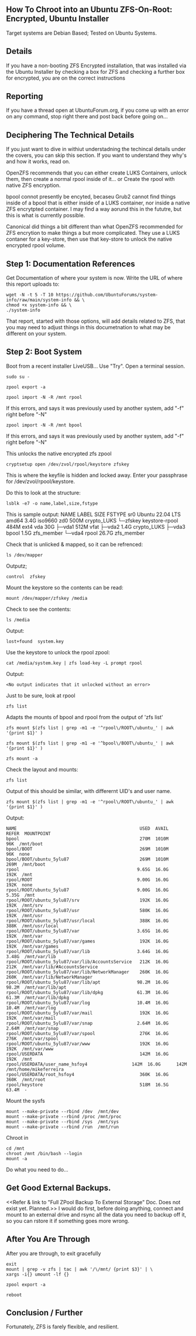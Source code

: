 ## How To Chroot into an Ubuntu ZFS-On-Root: Encrypted, Ubuntu Installer

Target systems are Debian Based; Tested on Ubuntu Systems. 


## Details

If you have a non-booting ZFS Encrypted installation, that was installed via the Ubuntu Installer by checking a box for ZFS and checking a further box for encrypted, you are on the correct instructions 


## Reporting 

If you have a thread open at UbuntuForum.org, if you come up with an error on any command, stop right there and post back before going on...


## Deciphering The Technical Details
If you just want to dive in withiut understadning the techincal details under the covers, you can skip this section. If you want to understand they why's and how it works, read on.

OpenZFS recommends that you can either create LUKS Containers, unlock them, then create a normal rpool inside of it... or Create the rpool with native ZFS encryption.

bpool connot presently be encyted, becaseu Grub2 cannot find things inside of a bpool that is either inside of a LUKS container, nor inside a native ZFS encrytpted container. I may find a way aorund this in the fututre, but this is what is currently possible.

Canonical did things a bit different than what OpenZFS recommended for ZFS encrytion to make things a but more complicated. They use a LUKS contaner for a key-store, then use that key-store to unlock the native encrypted rpool volume.


## Step 1: Documentation References

Get Documentation of where your system is now. Write the URL of where this report uploads to: 

    wget -N -t 5 -T 10 https://github.com/UbuntuForums/system-info/raw/main/system-info && \
    chmod +x system-info && \
    ./system-info

That report, started with those options, will add details related to ZFS, that you may need to adjust things in this documetnation to what may be different on your system.


## Step 2: Boot System
Boot from a recent installer LiveUSB... Use "Try". Open a terminal session.

    sudo su -

    zpool export -a

    zpool import -N -R /mnt rpool  
    
If this errors, and says it was previously used by another system, add "-f" right before "-N"

    zpool import -N -R /mnt bpool  

If this errors, and says it was previously used by another system, add "-f" right before "-N"

This unlocks the native encrypted zfs zpool

    cryptsetup open /dev/zvol/rpool/keystore zfskey 
    
This is where the keyfile is hidden and locked away. Enter your passphrase for /dev/zvol/rpool/keystore.

Do this to look at the structure:

    lsblk -e7 -o name,label,size,fstype

This is sample output:
    NAME     LABEL                   SIZE FSTYPE
    sr0      Ubuntu 22.04 LTS amd64  3.4G iso9660
    zd0                              500M crypto_LUKS
    └─zfskey keystore-rpool          484M ext4
    vda                               30G 
    ├─vda1                           512M vfat
    ├─vda2                           1.4G crypto_LUKS
    ├─vda3   bpool                   1.5G zfs_member
    └─vda4   rpool                  26.7G zfs_member

Check that is unlicked & mapped, so it can be refrenced:

    ls /dev/mapper

Outputz;

    control  zfskey

Mount the keystore so the contents can be read:

    mount /dev/mapper/zfskey /media

Check to see the contents:

    ls /media

Output:

    lost+found  system.key

Use the keystore to unlock the rpool zpool:

    cat /media/system.key | zfs load-key -L prompt rpool

Output:

    <No output indicates that it unlocked without an error>

Just to be sure, look at rpool

    zfs list

Adapts the mounts of bpool and rpool from the output of 'zfs list'

    zfs mount $(zfs list | grep -m1 -e '^rpool\/ROOT\/ubuntu_' | awk '{print $1}' )
    
    zfs mount $(zfs list | grep -m1 -e '^bpool\/BOOT\/ubuntu_' | awk '{print $1}' )

    zfs mount -a

Check the layout and mounts:

    zfs list

Output of this should be similar, with differernt UID's and user name.

    zfs mount $(zfs list | grep -m1 -e '^rpool\/ROOT\/ubuntu_' | awk '{print $1}' )

Output:

    NAME                                               USED  AVAIL     REFER  MOUNTPOINT
    bpool                                              270M  1010M       96K  /mnt/boot
    bpool/BOOT                                         269M  1010M       96K  none
    bpool/BOOT/ubuntu_5ylu87                           269M  1010M      269M  /mnt/boot
    rpool                                             9.65G  16.0G      192K  /mnt
    rpool/ROOT                                        9.00G  16.0G      192K  none
    rpool/ROOT/ubuntu_5ylu87                          9.00G  16.0G     5.35G  /mnt
    rpool/ROOT/ubuntu_5ylu87/srv                       192K  16.0G      192K  /mnt/srv
    rpool/ROOT/ubuntu_5ylu87/usr                       580K  16.0G      192K  /mnt/usr
    rpool/ROOT/ubuntu_5ylu87/usr/local                 388K  16.0G      388K  /mnt/usr/local
    rpool/ROOT/ubuntu_5ylu87/var                      3.65G  16.0G      192K  /mnt/var
    rpool/ROOT/ubuntu_5ylu87/var/games                 192K  16.0G      192K  /mnt/var/games
    rpool/ROOT/ubuntu_5ylu87/var/lib                  3.64G  16.0G     3.48G  /mnt/var/lib
    rpool/ROOT/ubuntu_5ylu87/var/lib/AccountsService   212K  16.0G      212K  /mnt/var/lib/#AccountsService
    rpool/ROOT/ubuntu_5ylu87/var/lib/NetworkManager    260K  16.0G      260K  /mnt/var/lib/NetworkManager
    rpool/ROOT/ubuntu_5ylu87/var/lib/apt              98.2M  16.0G     98.2M  /mnt/var/lib/apt
    rpool/ROOT/ubuntu_5ylu87/var/lib/dpkg             61.3M  16.0G     61.3M  /mnt/var/lib/dpkg
    rpool/ROOT/ubuntu_5ylu87/var/log                  10.4M  16.0G     10.4M  /mnt/var/log
    rpool/ROOT/ubuntu_5ylu87/var/mail                  192K  16.0G      192K  /mnt/var/mail
    rpool/ROOT/ubuntu_5ylu87/var/snap                 2.64M  16.0G     2.64M  /mnt/var/snap
    rpool/ROOT/ubuntu_5ylu87/var/spool                 276K  16.0G      276K  /mnt/var/spool
    rpool/ROOT/ubuntu_5ylu87/var/www                   192K  16.0G      192K  /mnt/var/www
    rpool/USERDATA                                     142M  16.0G      192K  /mnt
    rpool/USERDATA/user_name_hsfoy4                 142M  16.0G      142M  /mnt/home/mikeferreira
    rpool/USERDATA/root_hsfoy4                         360K  16.0G      360K  /mnt/root
    rpool/keystore                                     518M  16.5G     63.4M  -

Mount the sysfs

    mount --make-private --rbind /dev  /mnt/dev
    mount --make-private --rbind /proc /mnt/proc
    mount --make-private --rbind /sys  /mnt/sys
    mount --make-private --rbind /run  /mnt/run

Chroot in

    cd /mnt
    chroot /mnt /bin/bash --login
    mount -a

Do what you need to do...

## Get Good External Backups.

<<Refer & link to "Full ZPool Backup To External Storage" Doc. Does not exist yet. Planned.>>
I would do first, before doing anything, connect and mount to an external drive and rsync all the data you need to backup off it, so you can rstore it if something goes more wrong.


## After You Are Through
After you are through, to exit gracefully

    exit
    mount | grep -v zfs | tac | awk '/\/mnt/ {print $3}' | \
    xargs -i{} umount -lf {}

    zpool export -a

    reboot


## Conclusion / Further
Fortunately, ZFS is farely flexible, and resilient. 
